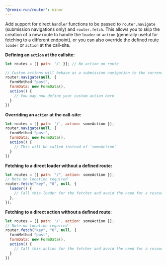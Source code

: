 ```yaml
---
"@remix-run/router": minor
---
```


Add support for direct `handler` functions to be passed to `router.navigate` (submission navigations only) and `router.fetch`. This allows you to skip the creation of a new route to handle the `loader` or `action` (generally useful for fetching to a different endpoint), or you can also override the defined route `loader` or `action` at the call-site.

**Defining an `action` at the callsite:**

```jsx
let routes = [{ path: '/' }]; // No action on route

// Custom actions will behave as a submission navigation to the current location
router.navigate(null, {
  formMethod "post",
  formData: new FormData(),
  action() {
    // You may now define your custom action here
  }
})
```

**Overriding an `action` at the call-site:**

```jsx
let routes = [{ path: '/', action: someAction }];
router.navigate(null, {
  formMethod "post",
  formData: new FormData(),
  action() {
    // This will be called instead of `someAction`
  }
})
```

**Fetching to a direct loader without a defined route:**

```jsx
let routes = [{ path: "/", action: someAction }];
// Note no location required
router.fetch("key", "0", null, {
  loader() {
    // Call this loader for the fetcher and avoid the need for a resource route
  },
});
```

**Fetching to a direct action without a defined route:**

```jsx
let routes = [{ path: '/', action: someAction }];
// Note no location required
router.fetch("key", "0", null, {
  formMethod "post",
  formData: new FormData(),
  action() {
    // Call this action for the fetcher and avoid the need for a resource route
  }
})
```
